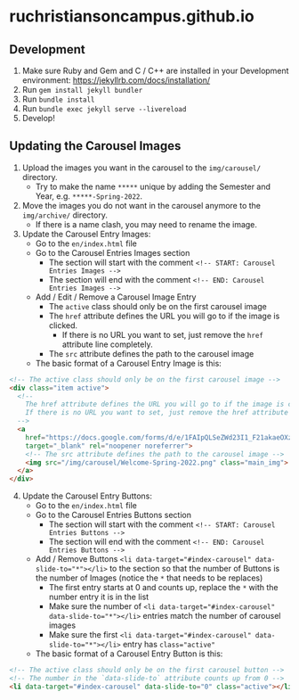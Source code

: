 # ruchristiansoncampus.github.io

## Development

1. Make sure Ruby and Gem and C / C++ are installed in your Development environment: https://jekyllrb.com/docs/installation/
2. Run `gem install jekyll bundler`
3. Run `bundle install`
4. Run `bundle exec jekyll serve --livereload`
5. Develop!

## Updating the Carousel Images

1. Upload the images you want in the carousel to the `img/carousel/` directory.
     - Try to make the name `*****` unique by adding the Semester and Year, e.g. `*****-Spring-2022`.
2. Move the images you do not want in the carousel anymore to the `img/archive/` directory.
    - If there is a name clash, you may need to rename the image.
3. Update the Carousel Entry Images:
    - Go to the `en/index.html` file
    - Go to the Carousel Entries Images section
        - The section will start with the comment `<!-- START: Carousel Entries Images -->`
        - The section will end with the comment `<!-- END: Carousel Entries Images -->`
    - Add / Edit / Remove a Carousel Image Entry
        - The `active` class should only be on the first carousel image
        - The `href` attribute defines the URL you will go to if the image is clicked.
            - If there is no URL you want to set, just remove the `href` attribute line completely.
        - The `src` attribute defines the path to the carousel image
    - The basic format of a Carousel Entry Image is this:
```html
<!-- The active class should only be on the first carousel image -->
<div class="item active"> 
  <!--
    The href attribute defines the URL you will go to if the image is clicked. 
    If there is no URL you want to set, just remove the href attribute line completely.
  -->
  <a
    href="https://docs.google.com/forms/d/e/1FAIpQLSeZWd23I1_F21akaeOXzvV67uyW73Ts7l78rpp3XjWfqsallQ/viewform"
    target="_blank" rel="noopener noreferrer">
    <!-- The src attribute defines the path to the carousel image -->
    <img src="/img/carousel/Welcome-Spring-2022.png" class="main_img">
  </a>
</div>
```
4. Update the Carousel Entry Buttons:
    - Go to the `en/index.html` file
    - Go to the Carousel Entries Buttons section
        - The section will start with the comment `<!-- START: Carousel Entries Buttons -->`
        - The section will end with the comment `<!-- END: Carousel Entries Buttons -->`
    - Add / Remove Buttons `<li data-target="#index-carousel" data-slide-to="*"></li>` to the section so that the number of Buttons is the number of Images (notice the `*` that needs to be replaces)
        - The first entry starts at 0 and counts up, replace the `*` with the number entry it is in the list
        - Make sure the number of `<li data-target="#index-carousel" data-slide-to="*"></li>` entries match the number of carousel images
        - Make sure the first `<li data-target="#index-carousel" data-slide-to="*"></li>` entry has `class="active"`
    - The basic format of a Carousel Entry Button is this:
```html
<!-- The active class should only be on the first carousel button -->
<!-- The number in the `data-slide-to` attribute counts up from 0 -->
<li data-target="#index-carousel" data-slide-to="0" class="active"></li>
```

